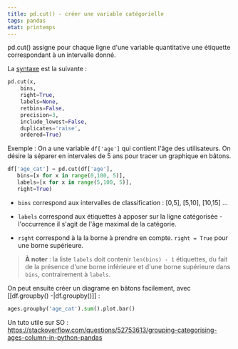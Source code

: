 ```yaml
---
title: pd.cut() - créer une variable catégorielle
tags: pandas
etat: printemps
---
```


pd.cut() assigne pour chaque ligne d'une variable quantitative une étiquette correspondant à un intervalle donné.

La [syntaxe](https://pandas.pydata.org/docs/reference/api/pandas.cut.html) est la suivante : 

```python
pd.cut(x, 
	bins, 
	right=True, 
	labels=None, 
	retbins=False, 
	precision=3, 
	include_lowest=False, 
	duplicates='raise', 
	ordered=True)
```

Exemple : On a une variable `df['age']` qui contient l'âge des utilisateurs. On désire la séparer en intervales de 5 ans pour tracer un graphique en bâtons.

 ```python
df['age_cat'] = pd.cut(df['age'], 
    bins=[x for x in range(0,100, 5)],
    labels=[x for x in range(5,100, 5)], 
    right=True)
```

- `bins` correspond aux intervalles de classification : [0,5], [5,10], [10,15] ...

- `labels` correspond aux étiquettes à apposer sur la ligne catégorisée - l'occurrence il s'agit de l'âge maximal de la catégorie. 

- `right` correspond à la la borne à prendre en compte. `right = True` pour une borne supérieure.
> **À  noter** : la liste `labels` doit contenir `len(bins) - 1` étiquettes, du fait de la présence d'une borne inférieure et d'une borne supérieure dans `bins`, contrairement à `labels`.

On peut ensuite créer un diagrame en bâtons facilement, avec [[df.groupby() -\|df.groupby()]] :

```python
ages.groupby('age_cat').sum().plot.bar()
````

Un tuto utile sur SO :
https://stackoverflow.com/questions/52753613/grouping-categorising-ages-column-in-python-pandas